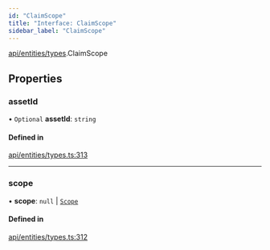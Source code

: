 ```yaml
---
id: "ClaimScope"
title: "Interface: ClaimScope"
sidebar_label: "ClaimScope"
---
```


[api/entities/types](../../../../../modules/API/Entities/Types/Types.md).ClaimScope

## Properties

### assetId

• `Optional` **assetId**: `string`

#### Defined in

[api/entities/types.ts:313](https://github.com/PolymeshAssociation/polymesh-sdk/blob/fbf6882d0/src/api/entities/types.ts#L313)

___

### scope

• **scope**: ``null`` \| [`Scope`](../Scope/Scope.md)

#### Defined in

[api/entities/types.ts:312](https://github.com/PolymeshAssociation/polymesh-sdk/blob/fbf6882d0/src/api/entities/types.ts#L312)

